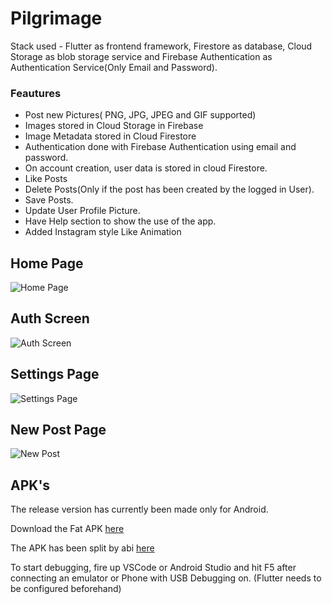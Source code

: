 # Pilgrimage

Stack used - Flutter as frontend framework, Firestore as database, Cloud Storage as blob storage service and Firebase Authentication as Authentication Service(Only Email and Password).

### Feautures

- Post new Pictures( PNG, JPG, JPEG and GIF supported)
- Images stored in Cloud Storage in Firebase
- Image Metadata stored in Cloud Firestore
- Authentication done with Firebase Authentication using email and password.
- On account creation, user data is stored in cloud Firestore.
- Like Posts
- Delete Posts(Only if the post has been created by the logged in User).
- Save Posts.
- Update User Profile Picture.
- Have Help section to show the use of the app.
- Added Instagram style Like Animation

## Home Page
![Home Page](https://firebasestorage.googleapis.com/v0/b/pilgrimage-2b573.appspot.com/o/screenshots%2FScreenshot_20200914-200518.jpg?alt=media&token=b991d21b-a397-49d5-83fa-a7fb4a63c1e3)

## Auth Screen
![Auth Screen](https://firebasestorage.googleapis.com/v0/b/pilgrimage-2b573.appspot.com/o/screenshots%2FScreenshot_20200914-200709.jpg?alt=media&token=152f1939-09db-450c-859a-c786a25ef723)

## Settings Page
![Settings Page](https://firebasestorage.googleapis.com/v0/b/pilgrimage-2b573.appspot.com/o/screenshots%2FScreenshot_20200914-200550.jpg?alt=media&token=f04083a0-5ebd-475c-9fd5-044e63ac9c78)

## New Post Page
![New Post](https://firebasestorage.googleapis.com/v0/b/pilgrimage-2b573.appspot.com/o/screenshots%2FScreenshot_20200914-200606.jpg?alt=media&token=8711f604-95aa-415a-9a7d-606c7408bc8b)

## APK's

The release version has currently been made only for Android.

Download the Fat APK [here](https://drive.google.com/file/d/1qKkI6KLpREwdEDBsGBFMzcO_0b1AUArr/view?usp=sharing)

The APK has been split by abi [here](https://drive.google.com/drive/folders/1gfOjDDzy0qxJyazVoPv-Qj0Poesk8-VJ?usp=sharing)

To start debugging, fire up VSCode or Android Studio and hit F5 after connecting an emulator or Phone with USB Debugging on. (Flutter needs to be configured beforehand)
